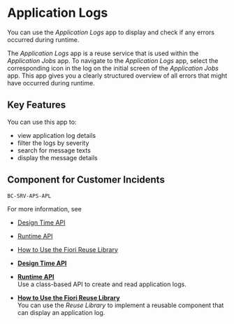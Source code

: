 <!-- loio091bec93bffb49b5af594115cb80ffb8 -->

# Application Logs

You can use the *Application Logs* app to display and check if any errors occurred during runtime.

The *Application Logs* app is a reuse service that is used within the *Application Jobs* app. To navigate to the *Application Logs* app, select the corresponding icon in the log on the initial screen of the *Application Jobs* app. This app gives you a clearly structured overview of all errors that might have occurred during runtime.



<a name="loio091bec93bffb49b5af594115cb80ffb8__section_rqv_hn1_mfb"/>

## Key Features

You can use this app to:



-   view application log details
-   filter the logs by severity
-   search for message texts
-   display the message details



<a name="loio091bec93bffb49b5af594115cb80ffb8__section_y2x_2zw_znb"/>

## Component for Customer Incidents

`BC-SRV-APS-APL`



For more information, see

-   [Design Time API](Design_Time_API_0bc1e5f.md)

-   [Runtime API](Runtime_API_55c2083.md)

-   [How to Use the Fiori Reuse Library](How_to_Use_the_Fiori_Reuse_Library_a094e54.md)


-   **[Design Time API](Design_Time_API_0bc1e5f.md "")**  

-   **[Runtime API](Runtime_API_55c2083.md "Use a class-based API to create and read application logs.")**  
Use a class-based API to create and read application logs.
-   **[How to Use the Fiori Reuse Library](How_to_Use_the_Fiori_Reuse_Library_a094e54.md "You can use the Reuse Library to implement a reusable component
		that can display an application log.")**  
You can use the *Reuse Library* to implement a reusable component that can display an application log.

